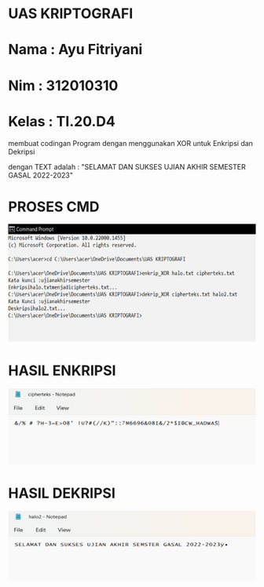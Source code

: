 # UAS KRIPTOGRAFI

# Nama  : Ayu Fitriyani
# Nim   : 312010310
# Kelas : TI.20.D4

membuat codingan Program dengan menggunakan XOR untuk Enkripsi dan Dekripsi

dengan TEXT  adalah : "SELAMAT DAN SUKSES UJIAN AKHIR SEMESTER GASAL 2022-2023"

# PROSES CMD
<img src="Pemanggilan CMD.png" img>

# HASIL ENKRIPSI
<img src="Hasil Enkrip.png" img>

# HASIL DEKRIPSI
<img src="Hasil Dekrip.png" img>
